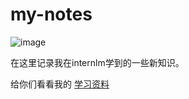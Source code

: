 # my-notes

![image](https://github.com/user-attachments/assets/2375df4c-2d70-4dc3-bcb4-c2bfb5c53a16)

在这里记录我在internlm学到的一些新知识。

给你们看看我的
[学习资料](https://github.com/InternLM/Tutorial)



